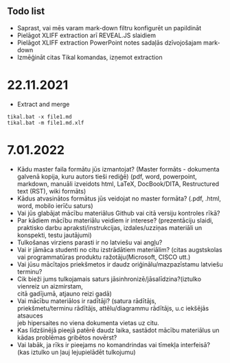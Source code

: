 ## Todo list

* Saprast, vai mēs varam mark-down filtru konfigurēt un papildināt
* Pielāgot XLIFF extraction arī REVEAL.JS slaidiem
* Pielāgot XLIFF extraction PowerPoint notes sadaļās dzīvojošajam mark-down
* Izmēģināt citas Tikal komandas, izņemot extraction 

# 22.11.2021

* Extract and merge

```
tikal.bat -x file1.md
tikal.bat -m file1.md.xlf
```
# 7.01.2022
* Kādu master faila formātu jūs izmantojat? (Master formāts - dokumenta galvenā kopija, kuru autors tieši rediģē)
  (pdf, word, powerpoint, markdown, manuāli izveidots html, LaTeX, DocBook/DITA, Restructured text (RST), wiki formāts)
* Kādus atvasinātos formātus jūs veidojat no master formāta? (.pdf, .html, word, mobilo ierīču saturs)
* Vai jūs glabājat mācību materiālus Github vai citā versiju kontroles rīkā?
* Par kādiem mācību materiālu veidiem ir interese? (prezentāciju slaidi, praktisko darbu apraksti/instrukcijas, 
  izdales/uzziņas materiāli un konspekti, testu jautājumi)
* Tulkošanas virziens parasti ir no latviešu vai angļu?
* Vai ir jāmāca studenti no citu izstrādātiem materiālim? (citas augstskolas vai programmatūras produktu ražotāju(Microsoft, CISCO utt.)
* Vai jūsu mācītajos priekšmetos ir daudz oriģinālu/mazpazīstamu latviešu terminu?
* Cik bieži jums tulkojamais saturs jāsinhronizē/jāsalīdzina?(iztulko vienreiz un aizmirstam,  
  citā gadījumā, atjauno reizi gadā)
* Vai mācību materiālos ir radītāji? (satura rādītājs,   
  priekšmetu/terminu rādītājs, attēlu/diagrammu rādītājs, u.c iekšējās atsauces   
  jeb hipersaites no viena dokumenta vietas uz citu.
* Kas līdzšinējā pieejā patērē daudz laika, sastādot mācību materiālus un kādas problēmas gribētos novērst?
* Vai labāk, ja rīks ir pieejams no komandrindas vai tīmekļa interfeisā? (kas iztulko un ļauj lejupielādēt tulkojumu)


